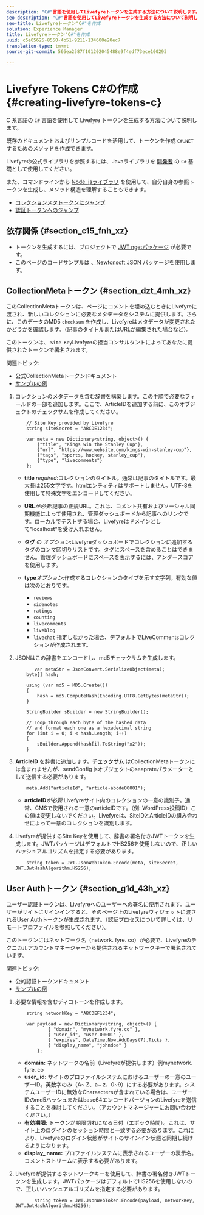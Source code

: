 ```yaml
---
description: "C#"言語を使用してLivefyreトークンを生成する方法について説明します。
seo-description: "C#"言語を使用してLivefyreトークンを生成する方法について説明します。
seo-title: Livefyreトークン"C#"を作成
solution: Experience Manager
title: Livefyreトークン"C#"を作成
uuid: c5e05625-8550-4b51-9211-134600e20ec7
translation-type: tm+mt
source-git-commit: 566ea2587f101202045488e9f4edf73ece100293

---
```



# Livefyre Tokens C\#の作成 {#creating-livefyre-tokens-c}

C 系言語の ``C#`` 言語を使用して Livefyre トークンを生成する方法について説明します。

既存のドキュメントおよびサンプルコードを活用して、トークンを作成 `C#.NET` するためのメソッドを作成できます。

Livefyreの公式ライブラリを参照するには、Javaライブラリを [開発者](https://github.com/Livefyre/livefyre-java-utils) の `C#` 基礎として使用してください。

また、コマンドラインから [Node. jsライブラリ](https://github.com/Livefyre/livefyre-nodejs-utils) を使用して、自分自身の参照トークンを生成し、メソッド構造を理解することもできます。

* [コレクションメタトークンにジャンプ](https://gist.github.com/gibron/56cb9c7060bf4816c4c5#the-collectionMeta-token)
* [認証トークンへのジャンプ](https://gist.github.com/gibron/56cb9c7060bf4816c4c5#the-auth-token)

## 依存関係 {#section_c15_fnh_xz}

* トークンを生成するには、プロジェクトで [JWT ngetパッケージ](https://www.nuget.org/packages/JWT) が必要です。
* このページのコードサンプルは [、Newtonsoft JSON](https://www.nuget.org/packages/newtonsoft.json/) パッケージを使用します。

## CollectionMetaトークン {#section_dzt_4mh_xz}

このCollectionMetaトークンは、ページにコメントを埋め込むときにLivefyreに渡され、新しいコレクションに必要なメタデータをシステムに提供します。さらに、このデータのMD5 `checksum` を作成し、Livefyreはメタデータが変更されたかどうかを確認します。（記事のタイトルまたはURLが編集された場合など）。

このトークンは、 `Site Key`Livefyreの担当コンサルタントによってあなたに提供されたトークンで署名されます。

関連トピック:

* 公式CollectionMetaトークンドキュメント
* [サンプルの例](https://gist.github.com/pcolombo/dbbea020618c521a2bd5)

1. コレクションのメタデータを含む辞書を構築します。この手順で必要なフィールドの一部を追加します。ここで、ArticleIDを追加する前に、このオブジェクトのチェックサムを作成してください。

   ```
       // Site Key provided by Livefyre 
       string siteSecret = "ABCDE1234"; 
   
       var meta = new Dictionary<string, object>() { 
           {"title", "Kings win the Stanley Cup"}, 
           {"url", "https://www.website.com/kings-win-stanley-cup"}, 
           {"tags", "sports, hockey, stanley_cup"}, 
           {"type", "livecomments"} 
       };
   ```

   * **title** *required*:コレクションのタイトル。通常は記事のタイトルです。最大長は255文字です。htmlエンティティはサポートしません。UTF-8を使用して特殊文字をエンコードしてください。
   * **URL***が必要*:記事の正規URL。これは、コメント共有およびソーシャル同期機能によって使用され、管理ダッシュボードから記事へのリンクです。ローカルでテストする場合、Livefyreはドメインとして"localhost"を受け入れません。
   * **タグ** の *オプション*:Livefyreダッシュボードでコレクションに追加するタグのコンマ区切りリストです。タグにスペースを含めることはできません。管理ダッシュボードにスペースを表示するには、アンダースコアを使用します。
   * **type***オプション*:作成するコレクションのタイプを示す文字列。有効な値は次のとおりです。

      * `reviews`
      * `sidenotes`
      * `ratings`
      * `counting`
      * `livecomments`
      * `liveblog`
      * `livechat`
      指定しなかった場合、デフォルトでLiveCommentsコレクションが作成されます。


1. JSONはこの辞書をエンコードし、md5チェックサムを生成します。

   ```
          var metaStr = JsonConvert.SerializeObject(meta); 
       byte[] hash; 
   
       using (var md5 = MD5.Create()) 
       { 
           hash = md5.ComputeHash(Encoding.UTF8.GetBytes(metaStr)); 
       } 
   
       StringBuilder sBuilder = new StringBuilder(); 
   
       // Loop through each byte of the hashed data  
       // and format each one as a hexadecimal string  
       for (int i = 0; i < hash.Length; i++) 
       { 
           sBuilder.Append(hash[i].ToString("x2")); 
       } 
   ```

1. **ArticleID** を辞書に追加します。**チェックサム** はCollectionMetaトークンには含まれませんが、sendConfig jsオブジェクトのseaprateパラメーターとして送信する必要があります。

   ```
       meta.Add("articleId", "article-abcde00001"); 
   ```

   * **articleID***が必要*:Livefyreサイト内のコレクションの一意の識別子。通常、CMSで使用される一意のarticleIDです。（例: WordPress投稿ID）この値は変更しないでください。Livefyreは、SiteIDとArticleIDの組み合わせによって一意のコレクションを識別します。

1. Livefyreが提供するSite Keyを使用して、辞書の署名付きJWTトークンを生成します。JWTパッケージはデフォルトでHS256を使用しないので、正しいハッシュアルゴリズムを指定する必要があります。

   ```
       string token = JWT.JsonWebToken.Encode(meta, siteSecret, JWT.JwtHashAlgorithm.HS256);
   ```

## User Authトークン {#section_g1d_43h_xz}

ユーザー認証トークンは、Livefyreへのユーザーへの署名に使用されます。ユーザーがサイトにサインインすると、そのページ上のLivefyreウィジェットに渡されるUser Authトークンが生成されます。（認証プロセスについて詳しくは、リモートプロファイルを参照してください）。

このトークンにはネットワーク名（network. fyre. co）が必要で、Livefyreのテクニカルアカウントマネージャーから提供されるネットワークキーで署名されています。

関連トピック:

* 公的認証トークンドキュメント
* [サンプルの例](https://gist.github.com/pcolombo/7d7403172c28734c87e2)

1. 必要な情報を含むディコトーンを作成します。

   ```
       string networkKey = "ABCDEF1234"; 
   
       var payload = new Dictionary<string, object>() {  
               { "domain", "mynetwork.fyre.co" }, 
               { "user_id", "user-00001" }, 
               { "expires", DateTime.Now.AddDays(7).Ticks }, 
               { "display_name", "johndoe" } 
           }; 
   ```

   * **domain:** ネットワークの名前（Livefyreが提供します）例mynetwork. fyre. co
   * **user_ id:** サイトのプロファイルシステムにおけるユーザーの一意のユーザーID。英数字のみ（A~ Z、a~ z、0~9）にする必要があります。システムユーザーIDに無効なCharaactersが含まれている場合は、ユーザーIDのmd5ハッシュまたはbase64エンコードバージョンのLivefyreを送信することを検討してください。（アカウントマネージャーにお問い合わせください。）
   * **有効期限:** トークンが期限切れになる日付（エポック時間）。これは、サイト上のログインのセッション時間と一致する必要があります。これにより、Livefyreのログイン状態がサイトのサインイン状態と同期し続けるようになります。
   * **display_ name:** プロファイルシステムに表示されるユーザーの表示名。コメントストリームに表示する必要があります。

1. Livefyreが提供するネットワークキーを使用して、辞書の署名付きJWTトークンを生成します。JWTパッケージはデフォルトでHS256を使用しないので、正しいハッシュアルゴリズムを指定する必要があります。

   ```
          string token = JWT.JsonWebToken.Encode(payload, networkKey, JWT.JwtHashAlgorithm.HS256);
   ```
